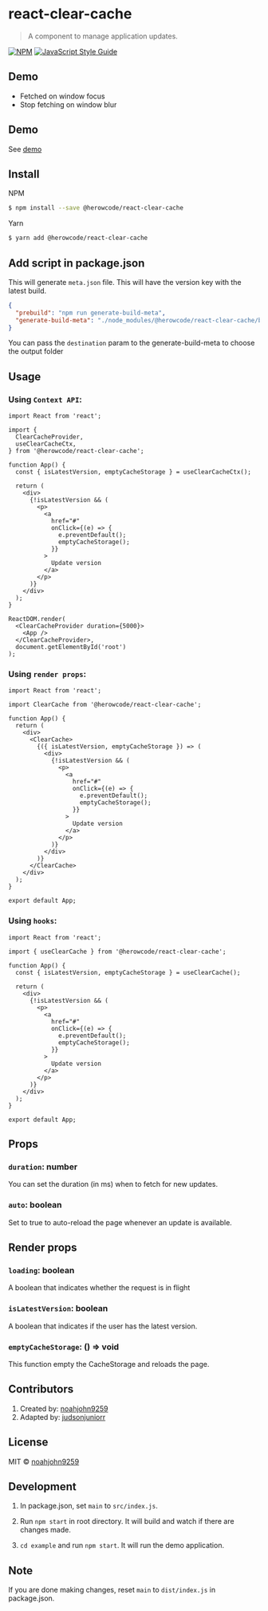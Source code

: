 # react-clear-cache

> A component to manage application updates.

[![NPM](https://img.shields.io/npm/v/@herowcode/react-clear-cache.svg)](ttps://www.npmjs.com/package/@herowcode/react-clear-cache) [![JavaScript Style Guide](https://img.shields.io/badge/code_style-standard-brightgreen.svg)](https://standardjs.com)

## Demo

- Fetched on window focus
- Stop fetching on window blur

## Demo

See [demo](https://noahjohn9259.github.io/react-clear-cache/)

## Install

NPM

```bash
$ npm install --save @herowcode/react-clear-cache
```

Yarn

```bash
$ yarn add @herowcode/react-clear-cache
```

## Add script in package.json

This will generate `meta.json` file. This will have the version key with the latest build.

```json
{
  "prebuild": "npm run generate-build-meta",
  "generate-build-meta": "./node_modules/@herowcode/react-clear-cache/bin/cli.js"
}
```

You can pass the `destination` param to the generate-build-meta to choose the output folder

## Usage

### Using `Context API`:

```tsx
import React from 'react';

import {
  ClearCacheProvider,
  useClearCacheCtx,
} from '@herowcode/react-clear-cache';

function App() {
  const { isLatestVersion, emptyCacheStorage } = useClearCacheCtx();

  return (
    <div>
      {!isLatestVersion && (
        <p>
          <a
            href="#"
            onClick={(e) => {
              e.preventDefault();
              emptyCacheStorage();
            }}
          >
            Update version
          </a>
        </p>
      )}
    </div>
  );
}

ReactDOM.render(
  <ClearCacheProvider duration={5000}>
    <App />
  </ClearCacheProvider>,
  document.getElementById('root')
);
```

### Using `render props`:

```tsx
import React from 'react';

import ClearCache from '@herowcode/react-clear-cache';

function App() {
  return (
    <div>
      <ClearCache>
        {({ isLatestVersion, emptyCacheStorage }) => (
          <div>
            {!isLatestVersion && (
              <p>
                <a
                  href="#"
                  onClick={(e) => {
                    e.preventDefault();
                    emptyCacheStorage();
                  }}
                >
                  Update version
                </a>
              </p>
            )}
          </div>
        )}
      </ClearCache>
    </div>
  );
}

export default App;
```

### Using `hooks`:

```tsx
import React from 'react';

import { useClearCache } from '@herowcode/react-clear-cache';

function App() {
  const { isLatestVersion, emptyCacheStorage } = useClearCache();

  return (
    <div>
      {!isLatestVersion && (
        <p>
          <a
            href="#"
            onClick={(e) => {
              e.preventDefault();
              emptyCacheStorage();
            }}
          >
            Update version
          </a>
        </p>
      )}
    </div>
  );
}

export default App;
```

## Props

### `duration`: number

You can set the duration (in ms) when to fetch for new updates.

### `auto`: boolean

Set to true to auto-reload the page whenever an update is available.

## Render props

### `loading`: boolean

A boolean that indicates whether the request is in flight

### `isLatestVersion`: boolean

A boolean that indicates if the user has the latest version.

### `emptyCacheStorage`: () => void

This function empty the CacheStorage and reloads the page.

## Contributors

1. Created by: [noahjohn9259](https://github.com/noahjohn9259)
2. Adapted by: [judsonjuniorr](https://github.com/judsonjuniorr)

## License

MIT © [noahjohn9259](https://github.com/noahjohn9259)

## Development

1. In package.json, set `main` to `src/index.js`.

2. Run `npm start` in root directory. It will build and watch if there are changes made.

3. `cd example` and run `npm start`. It will run the demo application.

## Note

If you are done making changes, reset `main` to `dist/index.js` in package.json.
